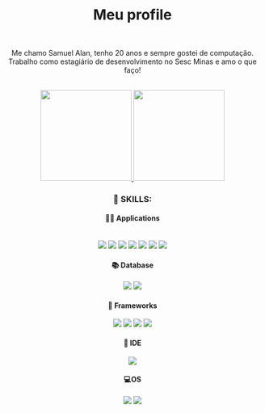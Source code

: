 <div> 
  <h1 align="center"> Meu profile </h1>
<br>
</div>
<p align="center">
  Me chamo Samuel Alan, tenho 20 anos e sempre gostei de computação. <br>
  Trabalho como estagiário de desenvolvimento no Sesc Minas e amo o que faço!
</p>
<br>





<div align="center">
  <a href="https://github.com/SamuelAlan19">
  <img height="180em" src="https://github-readme-stats.vercel.app/api?username=SamuelAlan19&show_icons=true&theme=onedark&include_all_commits=true&count_private=true"/>
   <img height="180em" src="https://github-readme-stats.vercel.app/api/top-langs/?username=SamuelAlan19&layout=compact&langs_count=8&theme=onedark"/>   
  </a>
</div>
  
  
 <h3 align="center">🚀 SKILLS:</h3>
  <h4 align="center">👨‍💻 Applications</h4>
<div align="center" valign="top"><br>
  <img src="https://img.shields.io/badge/Python-14354C?style=for-the-badge&logo=python&logoColor=white">
  <img src="https://img.shields.io/badge/Java-ED8B00?style=for-the-badge&logo=java&logoColor=white">
  <img src="https://img.shields.io/badge/JavaScript-F7DF1E?style=for-the-badge&logo=javascript&logoColor=black">
  <img src=https://img.shields.io/badge/PHP-777BB4?style=for-the-badge&logo=php&logoColor=white>
  <img src=https://img.shields.io/badge/GIT-E44C30?style=for-the-badge&logo=git&logoColor=white>
  <img src="https://img.shields.io/badge/HTML5-E34F26?style=for-the-badge&logo=html5&logoColor=white">
  <img src="https://img.shields.io/badge/CSS3-1572B6?style=for-the-badge&logo=css3&logoColor=white">
    <h4>📚  Database</h4>
   <img src="https://img.shields.io/badge/Microsoft_SQL_Server-CC2927?style=for-the-badge&logo=microsoft-sql-server&logoColor=white">
   <img src=https://img.shields.io/badge/MySQL-005C84?style=for-the-badge&logo=mysql&logoColor=white>
   <h4>💼 Frameworks</h4>
   <img src=https://img.shields.io/badge/Bootstrap-563D7C?style=for-the-badge&logo=bootstrap&logoColor=white>
   <img src=https://img.shields.io/badge/Angular-DD0031?style=for-the-badge&logo=angular&logoColor=white>
   <img src=https://img.shields.io/badge/jQuery-0769AD?style=for-the-badge&logo=jquery&logoColor=white>
   <img src=https://img.shields.io/badge/CodeIgniter-E34F26?style=for-the-badge&logo=CodeIgniter&logoColor=white>
   

   <h4>🔧 IDE</h4>
  <img src="https://img.shields.io/badge/Visual_Studio_Code-0078D4?style=for-the-badge&logo=visual%20studio%20code&logoColor=white">
     <h4>💻OS</h4>
   <img src="https://img.shields.io/badge/Windows-0078D6?style=for-the-badge&logo=windows&logoColor=white">
   <img src="https://img.shields.io/badge/Linux-FCC624?style=for-the-badge&logo=linux&logoColor=black">
</div>



